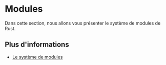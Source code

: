 # Modules

Dans cette section, nous allons vous présenter le système de modules de Rust.

## Plus d'informations

- [Le système de modules](https://doc.rust-lang.org/book/ch07-00-managing-growing-projects-with-packages-crates-and-modules.html)
